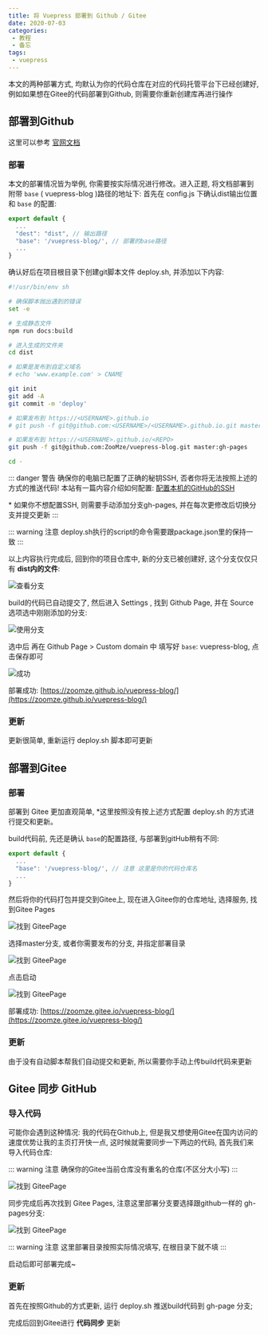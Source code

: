 ```yaml
---
title: 将 Vuepress 部署到 Github / Gitee
date: 2020-07-03
categories:
 - 教程
 - 备忘
tags:
 - vuepress
---
```


本文的两种部署方式, 均默认为你的代码仓库在对应的代码托管平台下已经创建好, 例如如果想在Gitee的代码部署到Github, 则需要你重新创建库再进行操作

## 部署到Github

这里可以参考 [官网文档](https://vuepress.vuejs.org/zh/guide/deploy.html#github-pages)

### 部署

本文的部署情况皆为举例, 你需要按实际情况进行修改。进入正题, 将文档部署到附带 `base` ( vuepress-blog )路径的地址下:
首先在 config.js 下确认dist输出位置和 `base` 的配置:

```js
export default {
  ...
  "dest": "dist", // 输出路径
  "base": '/vuepress-blog/', // 部署的base路径
  ...
}
```

确认好后在项目根目录下创建git脚本文件 deploy.sh, 并添加以下内容:

```sh
#!/usr/bin/env sh

# 确保脚本抛出遇到的错误
set -e

# 生成静态文件
npm run docs:build

# 进入生成的文件夹
cd dist

# 如果是发布到自定义域名
# echo 'www.example.com' > CNAME

git init
git add -A
git commit -m 'deploy'

# 如果发布到 https://<USERNAME>.github.io
# git push -f git@github.com:<USERNAME>/<USERNAME>.github.io.git master

# 如果发布到 https://<USERNAME>.github.io/<REPO>
git push -f git@github.com:ZooMze/vuepress-blog.git master:gh-pages

cd -
```

::: danger 警告
确保你的电脑已配置了正确的秘钥SSH, 否者你将无法按照上述的方式的推送代码!
本站有一篇内容介绍如何配置: [配置本机的GitHub的SSH](./SettingSSH.md)

\* 如果你不想配置SSH, 则需要手动添加分支gh-pages, 并在每次更修改后切换分支并提交更新
:::

::: warning 注意
deploy.sh执行的script的命令需要跟package.json里的保持一致
:::

以上内容执行完成后, 回到你的项目仓库中, 新的分支已被创建好, 这个分支仅仅只有 **dist内的文件**:

![查看分支](./../../.vuepress/public/images/setVuepressToPublic/getNewBranch.png)

build的代码已自动提交了, 然后进入 Settings , 找到 Github Page, 并在 Source 选项选中刚刚添加的分支:

![使用分支](./../../.vuepress/public/images/setVuepressToPublic/setNewBranch.png)

选中后 再在 Github Page > Custom domain 中 填写好 `base`: vuepress-blog, 点击保存即可

![成功](./../../.vuepress/public/images/setVuepressToPublic/setSuccess.png)

部署成功: [https://zoomze.github.io/vuepress-blog/](https://zoomze.github.io/vuepress-blog/)

### 更新
更新很简单, 重新运行 deploy.sh 脚本即可更新

## 部署到Gitee

### 部署
部署到 Gitee 更加直观简单, \*这里按照没有按上述方式配置 deploy.sh 的方式进行提交和更新。

build代码前, 先还是确认 `base`的配置路径, 与部署到gitHub稍有不同:

```js {3}
export default {
  ...
  "base": '/vuepress-blog/', // 注意 这里是你的代码仓库名
  ...
}
```

然后将你的代码打包并提交到Gitee上, 现在进入Gitee你的仓库地址, 选择服务, 找到Gitee Pages 

![找到 GiteePage](./../../.vuepress/public/images/setVuepressToPublic/findGiteePage.png)

选择master分支, 或者你需要发布的分支, 并指定部署目录

![找到 GiteePage](./../../.vuepress/public/images/setVuepressToPublic/setGiteePage.png)

点击启动

![找到 GiteePage](./../../.vuepress/public/images/setVuepressToPublic/setGiteeSuccess.png)

部署成功: [https://zoomze.gitee.io/vuepress-blog/](https://zoomze.gitee.io/vuepress-blog/)

### 更新
由于没有自动脚本帮我们自动提交和更新, 所以需要你手动上传build代码来更新

## Gitee 同步 GitHub
### 导入代码
可能你会遇到这种情况: 我的代码在Github上, 但是我又想使用Gitee在国内访问的速度优势让我的主页打开快一点, 这时候就需要同步一下两边的代码, 首先我们来导入代码仓库:

::: warning 注意
确保你的Gitee当前仓库没有重名的仓库(不区分大小写)
:::

![找到 GiteePage](./../../.vuepress/public/images/setVuepressToPublic/importCode.png)


同步完成后再次找到 Gitee Pages, 注意这里部署分支要选择跟github一样的 gh-pages分支:

![找到 GiteePage](./../../.vuepress/public/images/setVuepressToPublic/setGiteePageBranch.png)

::: warning 注意
这里部署目录按照实际情况填写, 在根目录下就不填
:::

启动后即可部署完成~

### 更新
首先在按照Github的方式更新, 运行 deploy.sh 推送build代码到 gh-page 分支;

完成后回到Gitee进行 **代码同步** 更新